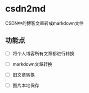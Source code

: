 # csdn2md

CSDN中的博客文章转成markdown文件

## 功能点

 - [ ] 将个人博客所有文章都进行转换

 - [ ] markdown文章转换
 
 - [ ] 旧文章转换
 
 - [ ] 图片本地保存

